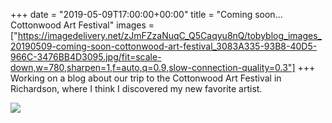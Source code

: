 +++
date = "2019-05-09T17:00:00+00:00"
title = "Coming soon... Cottonwood Art Festival"
images = ["https://imagedelivery.net/zJmFZzaNuqC_Q5Caqyu8nQ/tobyblog_images_20190509-coming-soon-cottonwood-art-festival_3083A335-93B8-40D5-966C-3476BB4D3095.jpg/fit=scale-down,w=780,sharpen=1,f=auto,q=0.9,slow-connection-quality=0.3"]
+++
Working on a blog about our trip to the Cottonwood Art Festival in Richardson, where I think I discovered my new favorite artist.

![](https://imagedelivery.net/zJmFZzaNuqC_Q5Caqyu8nQ/tobyblog_images_20190509-coming-soon-cottonwood-art-festival_3083A335-93B8-40D5-966C-3476BB4D3095.jpg/fit=scale-down,w=780,sharpen=1,f=auto,q=0.9,slow-connection-quality=0.3)
